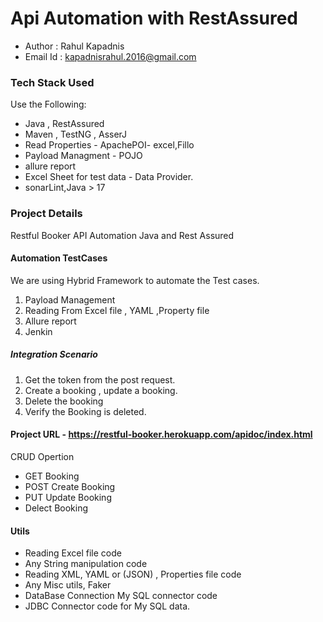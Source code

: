 # Api Automation with RestAssured

- Author : Rahul Kapadnis
- Email Id : kapadnisrahul.2016@gmail.com

### Tech Stack Used

Use the Following: 

- Java , RestAssured
- Maven , TestNG , AsserJ
- Read Properties - ApachePOI- excel,Fillo
- Payload Managment - POJO
- allure report
- Excel Sheet for test data - Data Provider. 
- sonarLint,Java > 17

### Project Details

Restful Booker API Automation Java and Rest Assured

#### Automation TestCases

We are using Hybrid Framework to automate the Test cases.
1. Payload Management
2. Reading From Excel file , YAML ,Property file
3. Allure report
4. Jenkin 


##### Integration Scenario
1. Get the token from the post request.
2. Create a booking , update a booking.
3. Delete the booking
4. Verify the Booking is deleted.

#### Project URL - https://restful-booker.herokuapp.com/apidoc/index.html
  CRUD Opertion
 - GET Booking
 - POST Create Booking
 - PUT Update Booking
 - Delect Booking

#### Utils 
- Reading Excel file code
- Any String manipulation code
- Reading XML, YAML or (JSON) , Properties file code
- Any Misc utils, Faker
- DataBase Connection My SQL connector code
- JDBC Connector code for My SQL data.
